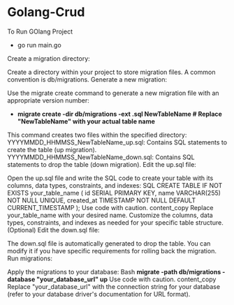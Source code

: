 # Golang-Crud

To Run GOlang Project
- go run main.go

Create a migration directory:

Create a directory within your project to store migration files. A common convention is db/migrations.
Generate a new migration:

Use the migrate create command to generate a new migration file with an appropriate version number:

- **migrate create -dir db/migrations -ext .sql NewTableName  # Replace "NewTableName" with your actual table name**

This command creates two files within the specified directory:
YYYYMMDD_HHMMSS_NewTableName_up.sql: Contains SQL statements to create the table (up migration).
YYYYMMDD_HHMMSS_NewTableName_down.sql: Contains SQL statements to drop the table (down migration).
Edit the up.sql file:

Open the up.sql file and write the SQL code to create your table with its columns, data types, constraints, and indexes:
SQL
CREATE TABLE IF NOT EXISTS your_table_name (
    id SERIAL PRIMARY KEY,
    name VARCHAR(255) NOT NULL UNIQUE,
    created_at TIMESTAMP NOT NULL DEFAULT CURRENT_TIMESTAMP
);
Use code with caution.
content_copy
Replace your_table_name with your desired name.
Customize the columns, data types, constraints, and indexes as needed for your specific table structure.
(Optional) Edit the down.sql file:

The down.sql file is automatically generated to drop the table. You can modify it if you have specific requirements for rolling back the migration.
Run migrations:

Apply the migrations to your database:
Bash
**migrate -path db/migrations -database "your_database_url" up**
Use code with caution.
content_copy
Replace "your_database_url" with the connection string for your database (refer to your database driver's documentation for URL format).
